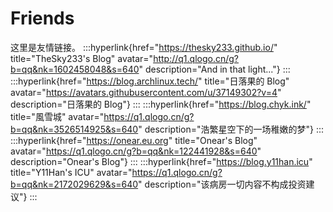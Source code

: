 # Friends

这里是友情链接。
:::hyperlink{href="https://thesky233.github.io/" title="TheSky233's Blog" avatar="http://q1.qlogo.cn/g?b=qq&nk=1602458048&s=640" description="And in that light..."}
:::
:::hyperlink{href="https://blog.archlinux.tech/" title="日落果的 Blog" avatar="https://avatars.githubusercontent.com/u/37149302?v=4" description="日落果的 Blog"}
:::
:::hyperlink{href="https://blog.chyk.ink/" title="風雪城" avatar="https://q1.qlogo.cn/g?b=qq&nk=3526514925&s=640" description="浩繁星空下的一场稚嫩的梦"}
:::
:::hyperlink{href="https://onear.eu.org" title="Onear's Blog" avatar="https://q1.qlogo.cn/g?b=qq&nk=122441928&s=640" description="Onear's Blog"}
:::
:::hyperlink{href="https://blog.y11han.icu" title="Y11Han's ICU" avatar="https://q1.qlogo.cn/g?b=qq&nk=2172029629&s=640" description="该病房一切内容不构成投资建议"}
:::